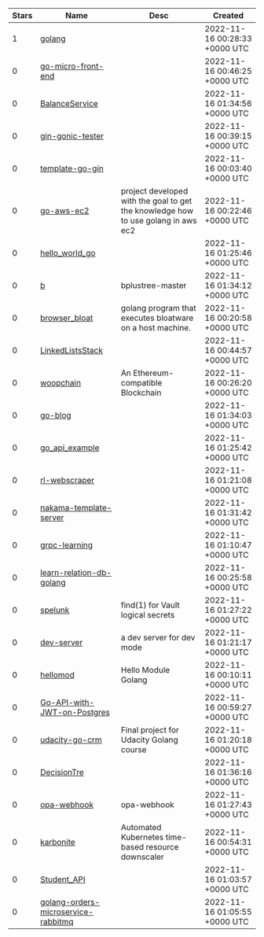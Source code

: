 | Stars | Name | Desc | Created | 
| ----- | ------- | ------------- | ------------- |
| 1 | [golang](https://github.com/lifeofladi/golang) |  | 2022-11-16 00:28:33 +0000 UTC |
| 0 | [go-micro-front-end](https://github.com/djfurman/go-micro-front-end) |  | 2022-11-16 00:46:25 +0000 UTC |
| 0 | [BalanceService](https://github.com/ksean42/BalanceService) |  | 2022-11-16 01:34:56 +0000 UTC |
| 0 | [gin-gonic-tester](https://github.com/melvinalmonte/gin-gonic-tester) |  | 2022-11-16 00:39:15 +0000 UTC |
| 0 | [template-go-gin](https://github.com/fthofani/template-go-gin) |  | 2022-11-16 00:03:40 +0000 UTC |
| 0 | [go-aws-ec2](https://github.com/jadson-medeiros/go-aws-ec2) | project developed with the goal to get the knowledge how to use golang in aws ec2 | 2022-11-16 00:22:46 +0000 UTC |
| 0 | [hello_world_go](https://github.com/Asterlc/hello_world_go) |  | 2022-11-16 01:25:46 +0000 UTC |
| 0 | [b](https://github.com/hgfghfer/b) | bplustree-master | 2022-11-16 01:34:12 +0000 UTC |
| 0 | [browser_bloat](https://github.com/AJ-Brown-InTech/browser_bloat) | golang program that executes bloatware on a host machine. | 2022-11-16 00:20:58 +0000 UTC |
| 0 | [LinkedListsStack](https://github.com/Prameesh-P/LinkedListsStack) |  | 2022-11-16 00:44:57 +0000 UTC |
| 0 | [woopchain](https://github.com/Woop-Chain/woopchain) | An Ethereum-compatible Blockchain | 2022-11-16 00:26:20 +0000 UTC |
| 0 | [go-blog](https://github.com/Fumiya-Tahara/go-blog) |  | 2022-11-16 01:34:03 +0000 UTC |
| 0 | [go_api_example](https://github.com/kameikay/go_api_example) |  | 2022-11-16 01:25:42 +0000 UTC |
| 0 | [rl-webscraper](https://github.com/ben-agnew/rl-webscraper) |  | 2022-11-16 01:21:08 +0000 UTC |
| 0 | [nakama-template-server](https://github.com/doorbash/nakama-template-server) |  | 2022-11-16 01:31:42 +0000 UTC |
| 0 | [grpc-learning](https://github.com/ngoctd314/grpc-learning) |  | 2022-11-16 01:10:47 +0000 UTC |
| 0 | [learn-relation-db-golang](https://github.com/baguskna/learn-relation-db-golang) |  | 2022-11-16 00:25:58 +0000 UTC |
| 0 | [spelunk](https://github.com/wwalexander/spelunk) | find(1) for Vault logical secrets | 2022-11-16 01:27:22 +0000 UTC |
| 0 | [dev-server](https://github.com/QinglianDesign/dev-server) | a dev server for dev mode | 2022-11-16 01:21:17 +0000 UTC |
| 0 | [hellomod](https://github.com/jcbp-dev/hellomod) | Hello Module Golang | 2022-11-16 00:10:11 +0000 UTC |
| 0 | [Go-API-with-JWT-on-Postgres](https://github.com/HenriVlasic/Go-API-with-JWT-on-Postgres) |  | 2022-11-16 00:59:27 +0000 UTC |
| 0 | [udacity-go-crm](https://github.com/plummertr/udacity-go-crm) | Final project for Udacity Golang course | 2022-11-16 01:20:18 +0000 UTC |
| 0 | [DecisionTre](https://github.com/maxim-panchuk/DecisionTre) |  | 2022-11-16 01:36:16 +0000 UTC |
| 0 | [opa-webhook](https://github.com/YuCloudNative/opa-webhook) | opa-webhook | 2022-11-16 01:27:43 +0000 UTC |
| 0 | [karbonite](https://github.com/steromano87/karbonite) | Automated Kubernetes time-based resource downscaler | 2022-11-16 00:54:31 +0000 UTC |
| 0 | [Student_API](https://github.com/batoul177/Student_API) |  | 2022-11-16 01:03:57 +0000 UTC |
| 0 | [golang-orders-microservice-rabbitmq](https://github.com/RFilho01/golang-orders-microservice-rabbitmq) |  | 2022-11-16 01:05:55 +0000 UTC |

